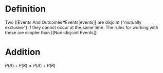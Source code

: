 # Definition
Two [[Events And Outcomes#Events|events]] are disjoint ("mutually exclusive") if they cannot occur at the same time. The rules for working with these are simpler than [[Non-disjoint Events]].

# Addition
$P(A) + P(B) = P(A) + P(B)$

